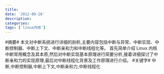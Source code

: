 ```yaml
---
title:
date: '2012-09-26'
description:
categories:
tags: ['linux内核']
---
```

#摘要#
本文对中断系统进行详细的剖析,主要内容包括中断与异常、中断实现、中断控制器、中断上下文、中断亲和力和中断线程化等。
首先简单介绍 Linux 内核中断常用概念及其本质,然后对中断实现基本原理进行简要分析,接着详细探讨了中断亲和力的实现原理,最后对中断线程化背景及工作原理进行介绍。
#关键字#
中断,中断控制器,中断上下文,中断亲和力,中断线程化

